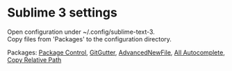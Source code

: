 Sublime 3 settings
==================

Open configuration under ~/.config/sublime-text-3.<br/>
Copy files from 'Packages' to the configuration directory.

Packages:
[Package Control](https://packagecontrol.io),
[GitGutter](https://packagecontrol.io/packages/GitGutter),
[AdvancedNewFile](https://packagecontrol.io/packages/AdvancedNewFile),
[All Autocomplete](https://packagecontrol.io/packages/All%20Autocomplete),
[Copy Relative Path](https://packagecontrol.io/packages/Copy%20Relative%20Path)
